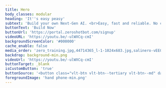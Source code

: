 ```yaml
---
title: Hero
body_classes: modular
heading: 'It''s easy peasy'
subtext: 'Build your own Next-Gen AI. <br>Easy, fast and reliable. No coding required.'
buttonText: 'Build Now'
buttonUrl: 'https://portal.zeroshotbot.com/signup'
videoURL: 'https://youtu.be/-ulWXCq-cmI'
backgroundScreenColor: '#000000'
cache_enable: false
media_order: 'zero_training.jpg,44714365_l-1-1024x683.jpg,salinero-vEE00Hx5d0Q.jpg,op-background-tech-1.jpg,paul-frenzel-MnHQMzC6n-o-unsplash.jpg,background-min.png,hand phone-min.png'
backdrop: background-min.png
videoUrl: 'https://youtu.be/-ulWXCq-cmI'
buttonTarget: _blank
isCustomButton: 'true'
buttonSource: '<button class="vlt-btn vlt-btn--tertiary vlt-btn--md" data-tf-popup="Yze1C4qs" data-tf-iframe-props="Build Now">Build Now</button><script src="//embed.typeform.com/next/embed.js"></script>'
foregroundImage: 'hand phone-min.png'
---
```


